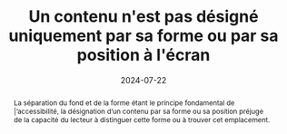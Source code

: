 ---
title: Un contenu n'est pas désigné uniquement par sa forme ou par sa position à l'écran
abstract: La séparation du fond et de la forme étant le principe fondamental de |’accessibilité, la désignation d’un contenu par sa forme ou sa position préjuge de la capacité du lecteur à distinguer cette forme ou à trouver cet emplacement.
categories: ["Présentation"]
agrege: O4179-E059
opquast: '4 179'
indiceebook: '59'
description: "Règle n° 059"
before: "058"
weight: "059"
after: "060"
actif: '1'
layout: rules
date: 2024-07-22
tags: ["accessibilité", "Affordance", "Utilisabilité"]
objectif: ["Permettre la compréhension de l'information sans l'accès au support visuel ou lorsque le rendu de celui-ci est altéré.", "Améliorer l’accessibilité des contenus aux lectrices et lecteurs handicapées"]
Meo: ["Lorsqu'un contenu est désigné dans la version physique du livre par une référence à sa forme ou à sa position, l'information dans la version numérique du même ouvrage doit être également disponible par une mention textuelle comportant un hyperlien."]
Controle: ["Cette vérification concerne une large variété de cas potentiels, notamment dans le fil d'un texte où il est fait référence à une illustration, un graphique ou à un tableau. Pour chaque contenu concerné, il faut s'assurer que les références à la forme ou à la position à l'écran de celui-ci ne sont pas le seul moyen de l’identifier. On utilisera alors une référence explicite à un identifiant (exemple « Voir la figure n°1 »), un lien vers une ancre, etc."]
epubcheck: 
ace: 
humancheck: true
ReadiumGoToolkit: 
Source: ["Opquast"]
Referentiel: ["[Web Content Accessibility Guidelines (WCAG) 1.3.3 Sensory Characteristics (Level A)](https://www.w3.org/TR/WCAG22/#sensory-characteristics)"]
steps: ["Conception", ""]
---